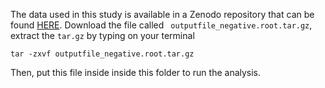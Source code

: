 The data used in this study is available in a Zenodo repository that can be found [HERE](https://sandbox.zenodo.org/record/631441#.Xub2Phh7nCI). Download the file called ` outputfile_negative.root.tar.gz`, extract the `tar.gz` by typing on your terminal

    tar -zxvf outputfile_negative.root.tar.gz

Then, put this file inside inside this folder to run the analysis.
